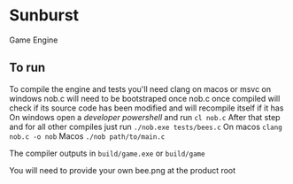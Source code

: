# Sunburst
Game Engine

## To run

To compile the engine and tests you'll need clang on macos or msvc on windows
nob.c will need to be bootstraped once
nob.c once compiled will check if its source code has been modified and will recompile itself if it has 
On windows open a *developer powershell* and run `cl nob.c`
After that step and for all other compiles just run `./nob.exe tests/bees.c`
On macos `clang nob.c -o nob`
Macos `./nob path/to/main.c`

The compiler outputs in `build/game.exe` or `build/game`

You will need to provide your own bee.png at the product root
